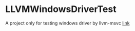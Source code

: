 # LLVMWindowsDriverTest
A project only for testing windows driver by llvm-msvc [link](https://github.com/NewWorldComingSoon/llvm-msvc-build)
